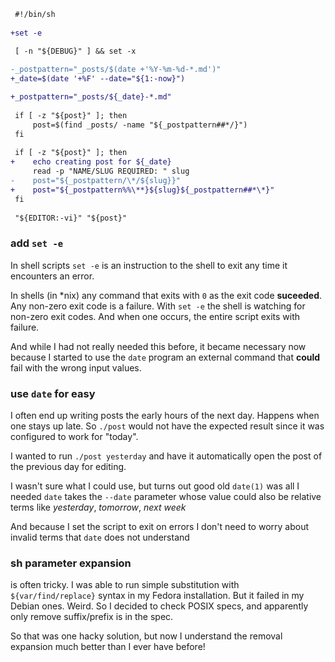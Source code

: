 ---
---
<style>
    .highlight .gd {
	color: white;
	background-color: #ff000050;
    }
    .highlight .gi {
	color: white;
	background-color: #00ff0050;
    }
</style>
```diff
 #!/bin/sh
 
+set -e

 [ -n "${DEBUG}" ] && set -x
 
-_postpattern="_posts/$(date +'%Y-%m-%d-*.md')"
+_date=$(date '+%F' --date="${1:-now}")

+_postpattern="_posts/${_date}-*.md"
 
 if [ -z "${post}" ]; then
     post=$(find _posts/ -name "${_postpattern##*/}")
 fi
 
 if [ -z "${post}" ]; then
+    echo creating post for ${_date}
     read -p "NAME/SLUG REQUIRED: " slug
-    post="${_postpattern/\*/${slug}}"
+    post="${_postpattern%%\**}${slug}${_postpattern##*\*}"
 fi
 
 "${EDITOR:-vi}" "${post}"
```

### add `set -e`

In shell scripts `set -e` is an instruction
to the shell to exit any time it encounters
an error.

In shells (in \*nix) any command that exits
with `0` as the exit code **suceeded**. Any
non-zero exit code is a failure. With
`set -e` the shell is watching for non-zero
exit codes. And when one occurs, the entire
script exits with failure.

And while I had not really needed this
before, it became necessary now because
I started to use the `date` program
an external command that **could** fail
with the wrong input values.

### use `date` for easy

I often end up writing posts the early hours
of the next day. Happens when one stays up
late. So `./post` would not have the expected
result since it was configured to work for
"today".

I wanted to run `./post yesterday` and have
it automatically open the post of the
previous day for editing.

I wasn't sure what I could use, but turns
out good old `date(1)` was all I needed
`date` takes the `--date` parameter
whose value could also be relative terms
like _yesterday_, _tomorrow_, _next week_

And because I set the script to exit on
errors I don't need to worry about invalid
terms that `date` does not understand

### sh parameter expansion

is often tricky. I was able to run
simple substitution with `${var/find/replace}`
syntax in my Fedora installation.
But it failed in my Debian ones.
Weird. So I decided to check POSIX
specs, and apparently only remove suffix/prefix
is in the spec.

So that was one hacky solution, but now
I understand the removal expansion much
better than I ever have before!
